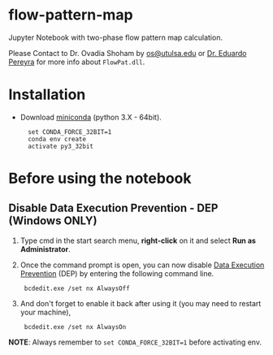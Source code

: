 # flow-pattern-map
Jupyter Notebook with two-phase flow pattern map calculation.

Please Contact to Dr. Ovadia Shoham by os@utulsa.edu or [Dr. Eduardo Pereyra](https://www.researchgate.net/profile/Eduardo_Pereyra2) for more info about `FlowPat.dll`.

# Installation

* Download [miniconda](https://conda.io/miniconda.html) (python 3.X - 64bit).

        set CONDA_FORCE_32BIT=1
        conda env create
        activate py3_32bit

# Before using the notebook

## Disable Data Execution Prevention - DEP (Windows ONLY)

1. Type cmd in the start search menu, **right-click** on it and select **Run as Administrator**.

2. Once the command prompt is open, you can now disable [Data Execution Prevention](https://pt.wikipedia.org/wiki/Data_Execution_Prevention) (DEP) by entering the following command line.

        bcdedit.exe /set nx AlwaysOff

3. And don't forget to enable it back after using it (you may need to restart your machine),

        bcdedit.exe /set nx AlwaysOn

**NOTE**: Always remember to `set CONDA_FORCE_32BIT=1` before activating env.
